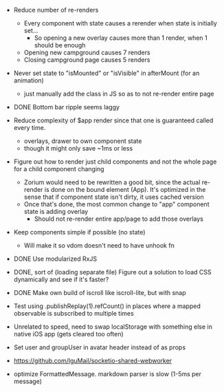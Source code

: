 - Reduce number of re-renders
  - Every component with state causes a rerender when state is initially set...
    - So opening a new overlay causes more than 1 render, when 1 should be enough
  - Opening new campground causes 7 renders
  - Closing campground page causes 5 renders


- Never set state to "isMounted" or "isVisible" in afterMount (for an animation)
  - just manually add the class in JS so as to not re-render entire page

- DONE Bottom bar ripple seems laggy

- Reduce complexity of $app render since that one is guaranteed called every time.
  - overlays, drawer to own component state
  - though it might only save ~1ms or less

- Figure out how to render just child components and not the whole page for a child component changing
  - Zorium would need to be rewritten a good bit, since the actual re-render
    is done on the bound element (App). It's optimized in the sense that if
    component state isn't dirty, it uses cached version
  - Once that's done, the most common change to "app" component state is adding overlay
    - Should not re-render entire app/page to add those overlays



- Keep components simple if possible (no state)
  - Will make it so vdom doesn't need to have unhook fn


- DONE Use modularized RxJS
- DONE, sort of (loading separate file) Figure out a solution to load CSS dynamically and see if it's faster?
- DONE Make own build of iscroll like iscroll-lite, but with snap
- Test using .publishReplay(1).refCount() in places where a mapped observable is subscribed to multiple times
- Unrelated to speed, need to swap localStorage with something else in native iOS app (gets cleared too often)
- Set user and groupUser in avatar header instead of as props
- https://github.com/IguMail/socketio-shared-webworker
- optimize FormattedMessage. markdown parser is slow (1-5ms per message)
